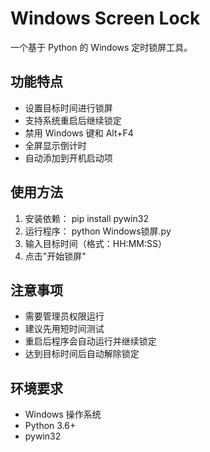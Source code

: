 # Windows Screen Lock

一个基于 Python 的 Windows 定时锁屏工具。

## 功能特点

- 设置目标时间进行锁屏
- 支持系统重启后继续锁定
- 禁用 Windows 键和 Alt+F4
- 全屏显示倒计时
- 自动添加到开机启动项

## 使用方法

1. 安装依赖：
pip install pywin32
2. 运行程序：
python Windows锁屏.py
3. 输入目标时间（格式：HH:MM:SS）
4. 点击"开始锁屏"

## 注意事项

- 需要管理员权限运行
- 建议先用短时间测试
- 重启后程序会自动运行并继续锁定
- 达到目标时间后自动解除锁定

## 环境要求

- Windows 操作系统
- Python 3.6+
- pywin32